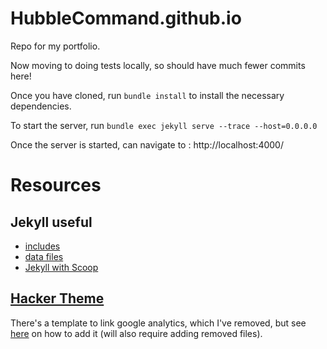 # HubbleCommand.github.io

Repo for my portfolio.

Now moving to doing tests locally, so should have much fewer commits here!

Once you have cloned, run `bundle install` to install the necessary dependencies.

To start the server, run `bundle exec jekyll serve --trace --host=0.0.0.0`

Once the server is started, can navigate to : http://localhost:4000/

# Resources
## Jekyll useful
- [includes](https://daverupert.com/2017/07/jekyll-includes-are-cool/)
- [data files](https://jekyllrb.com/docs/datafiles/)
- [Jekyll with Scoop](https://github.com/ScoopInstaller/Scoop/issues/3924)

## [Hacker Theme](https://github.com/pages-themes/hacker)
There's a template to link google analytics, which I've removed, but see [here](https://github.com/pages-themes/hacker#customizing) on how to add it (will also require adding removed files).
